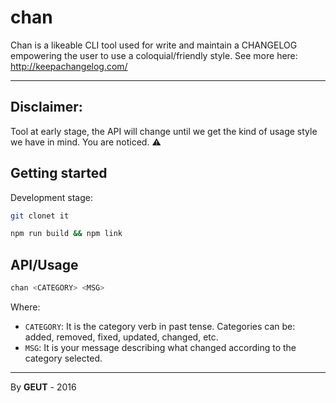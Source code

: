 # chan

Chan is a likeable CLI tool used for write and maintain a CHANGELOG empowering the user to use a coloquial/friendly style. See more here: http://keepachangelog.com/

____

## **Disclaimer**: 

Tool at early stage, the API will change until we get the kind of usage style we have in mind. You are noticed. :warning:

## Getting started

Development stage:

```bash
git clonet it

npm run build && npm link
```

## API/Usage

```bash
chan <CATEGORY> <MSG>
```

Where:

- ```CATEGORY```: It is the category verb in past tense. Categories can be: added, removed, fixed, updated, changed, etc.
- ```MSG```: It is your message describing what changed according to the category selected. 

___

By **GEUT** - 2016
